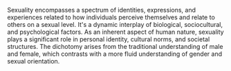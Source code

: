 
Sexuality encompasses a spectrum of identities, expressions, and experiences related to how individuals perceive themselves and relate to others on a sexual level. It's a dynamic interplay of biological, sociocultural, and psychological factors. As an inherent aspect of human nature, sexuality plays a significant role in personal identity, cultural norms, and societal structures. The dichotomy arises from the traditional understanding of male and female, which contrasts with a more fluid understanding of gender and sexual orientation.

